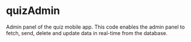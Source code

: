 # quizAdmin
Admin panel of the quiz mobile app. This code enables the admin panel to fetch, send, delete and update data in real-time from the database. 
